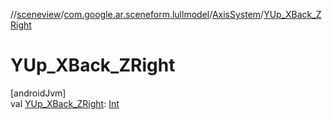 //[sceneview](../../../index.md)/[com.google.ar.sceneform.lullmodel](../index.md)/[AxisSystem](index.md)/[YUp_XBack_ZRight](-y-up_-x-back_-z-right.md)

# YUp_XBack_ZRight

[androidJvm]\
val [YUp_XBack_ZRight](-y-up_-x-back_-z-right.md): [Int](https://kotlinlang.org/api/latest/jvm/stdlib/kotlin/-int/index.html)
